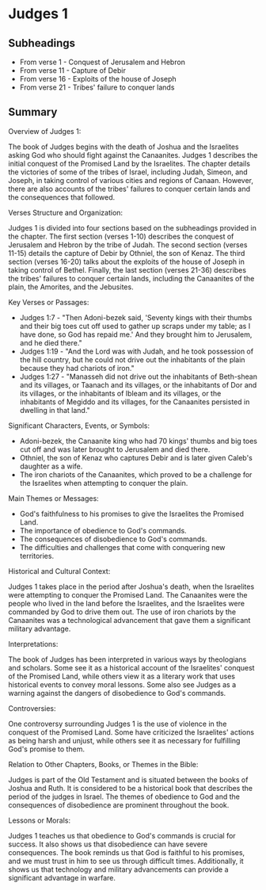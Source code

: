# Judges 1

## Subheadings

* From verse 1 - Conquest of Jerusalem and Hebron
* From verse 11 - Capture of Debir
* From verse 16 - Exploits of the house of Joseph
* From verse 21 - Tribes' failure to conquer lands

## Summary

Overview of Judges 1:

The book of Judges begins with the death of Joshua and the Israelites asking God who should fight against the Canaanites. Judges 1 describes the initial conquest of the Promised Land by the Israelites. The chapter details the victories of some of the tribes of Israel, including Judah, Simeon, and Joseph, in taking control of various cities and regions of Canaan. However, there are also accounts of the tribes' failures to conquer certain lands and the consequences that followed.

Verses Structure and Organization:

Judges 1 is divided into four sections based on the subheadings provided in the chapter. The first section (verses 1-10) describes the conquest of Jerusalem and Hebron by the tribe of Judah. The second section (verses 11-15) details the capture of Debir by Othniel, the son of Kenaz. The third section (verses 16-20) talks about the exploits of the house of Joseph in taking control of Bethel. Finally, the last section (verses 21-36) describes the tribes' failures to conquer certain lands, including the Canaanites of the plain, the Amorites, and the Jebusites.

Key Verses or Passages:

- Judges 1:7 - "Then Adoni-bezek said, 'Seventy kings with their thumbs and their big toes cut off used to gather up scraps under my table; as I have done, so God has repaid me.' And they brought him to Jerusalem, and he died there."
- Judges 1:19 - "And the Lord was with Judah, and he took possession of the hill country, but he could not drive out the inhabitants of the plain because they had chariots of iron."
- Judges 1:27 - "Manasseh did not drive out the inhabitants of Beth-shean and its villages, or Taanach and its villages, or the inhabitants of Dor and its villages, or the inhabitants of Ibleam and its villages, or the inhabitants of Megiddo and its villages, for the Canaanites persisted in dwelling in that land."

Significant Characters, Events, or Symbols:

- Adoni-bezek, the Canaanite king who had 70 kings' thumbs and big toes cut off and was later brought to Jerusalem and died there.
- Othniel, the son of Kenaz who captures Debir and is later given Caleb's daughter as a wife.
- The iron chariots of the Canaanites, which proved to be a challenge for the Israelites when attempting to conquer the plain.

Main Themes or Messages:

- God's faithfulness to his promises to give the Israelites the Promised Land.
- The importance of obedience to God's commands.
- The consequences of disobedience to God's commands.
- The difficulties and challenges that come with conquering new territories.

Historical and Cultural Context:

Judges 1 takes place in the period after Joshua's death, when the Israelites were attempting to conquer the Promised Land. The Canaanites were the people who lived in the land before the Israelites, and the Israelites were commanded by God to drive them out. The use of iron chariots by the Canaanites was a technological advancement that gave them a significant military advantage.

Interpretations:

The book of Judges has been interpreted in various ways by theologians and scholars. Some see it as a historical account of the Israelites' conquest of the Promised Land, while others view it as a literary work that uses historical events to convey moral lessons. Some also see Judges as a warning against the dangers of disobedience to God's commands.

Controversies:

One controversy surrounding Judges 1 is the use of violence in the conquest of the Promised Land. Some have criticized the Israelites' actions as being harsh and unjust, while others see it as necessary for fulfilling God's promise to them.

Relation to Other Chapters, Books, or Themes in the Bible:

Judges is part of the Old Testament and is situated between the books of Joshua and Ruth. It is considered to be a historical book that describes the period of the judges in Israel. The themes of obedience to God and the consequences of disobedience are prominent throughout the book.

Lessons or Morals:

Judges 1 teaches us that obedience to God's commands is crucial for success. It also shows us that disobedience can have severe consequences. The book reminds us that God is faithful to his promises, and we must trust in him to see us through difficult times. Additionally, it shows us that technology and military advancements can provide a significant advantage in warfare.